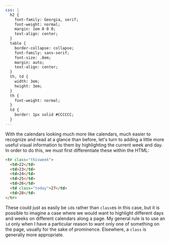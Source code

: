```yaml
---
css: |
  h2 {
    font-family: Georgia, serif;
    font-weight: normal;
    margin: 1em 0 0 0;
    text-align: center;
  }
  table {
    border-collapse: collapse;
    font-family: sans-serif;
    font-size: .8em;
    margin: auto;
    text-align: center;
  }
  th, td {
    width: 3em;
    height: 3em;
  }
  th {
    font-weight: normal;
  }
  td {
    border: 1px solid #CCCCCC;
  }
---
```


With the calendars looking much more like calendars, much easier to recognize and read at a glance than before, let's turn to adding a little more useful visual information to them by highlighting the current week and day. In order to do this, we must first differentiate these within the HTML:

```html
<tr class="thisweek">
  <td>22</td>
  <td>23</td>
  <td>24</td>
  <td>25</td>
  <td>26</td>
  <td class="today">27</td>
  <td>28</td>
</tr>
```

These could just as easily be `id`s rather than `class`es in this case, but it is possible to imagine a case where we would want to highlight different days and weeks on different calendars along a page. My general rule is to use an `id` only when I have a particular reason to want only one of something on the page, usually for the sake of prominence. Elsewhere, a `class` is generally more appropriate.
